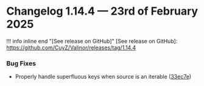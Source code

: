 # Changelog 1.14.4 — 23rd of February 2025

!!! info inline end "[See release on GitHub]"
    [See release on GitHub]: https://github.com/CuyZ/Valinor/releases/tag/1.14.4

### Bug Fixes

* Properly handle superfluous keys when source is an iterable ([33ec7e](https://github.com/CuyZ/Valinor/commit/33ec7e195e164b21d2d98da35b619352eff8ab5d))
